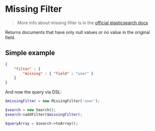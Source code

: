 # Missing Filter

> More info about missing filter is in the [official elasticsearch docs][1]

Returns documents that have only null values or no value in the original field.

## Simple example

```JSON
{
    "filter" : {
        "missing" : { "field" : "user" }
    }
}
```

And now the query via DSL:

```php
$missingFilter = new MissingFilter('user');

$search = new Search();
$search->addFilter($missingFilter);

$queryArray = $search->toArray();
```

[1]: hhttps://www.elastic.co/guide/en/elasticsearch/reference/current/query-dsl-missing-filter.html
